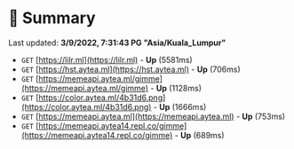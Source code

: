 # 📖 Summary
Last updated: **3/9/2022, 7:31:43 PG "Asia/Kuala_Lumpur"**

- `GET` [https://lilr.ml](https://lilr.ml) - **Up** (5581ms)
- `GET` [https://hst.aytea.ml](https://hst.aytea.ml) - **Up** (706ms)
- `GET` [https://memeapi.aytea.ml/gimme](https://memeapi.aytea.ml/gimme) - **Up** (1128ms)
- `GET` [https://color.aytea.ml/4b31d6.png](https://color.aytea.ml/4b31d6.png) - **Up** (1666ms)
- `GET` [https://memeapi.aytea.ml](https://memeapi.aytea.ml) - **Up** (753ms)
- `GET` [https://memeapi.aytea14.repl.co/gimme](https://memeapi.aytea14.repl.co/gimme) - **Up** (689ms)
